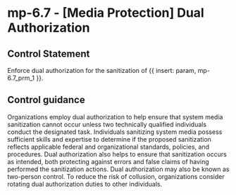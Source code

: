 # mp-6.7 - \[Media Protection\] Dual Authorization

## Control Statement

Enforce dual authorization for the sanitization of {{ insert: param, mp-6.7_prm_1 }}.

## Control guidance

Organizations employ dual authorization to help ensure that system media sanitization cannot occur unless two technically qualified individuals conduct the designated task. Individuals sanitizing system media possess sufficient skills and expertise to determine if the proposed sanitization reflects applicable federal and organizational standards, policies, and procedures. Dual authorization also helps to ensure that sanitization occurs as intended, both protecting against errors and false claims of having performed the sanitization actions. Dual authorization may also be known as two-person control. To reduce the risk of collusion, organizations consider rotating dual authorization duties to other individuals.
